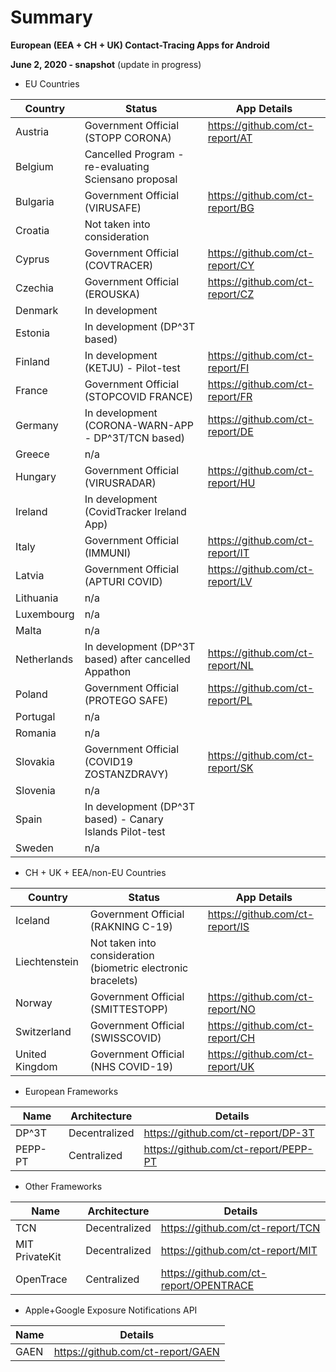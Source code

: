 # Summary

**European (EEA + CH + UK) Contact-Tracing Apps for Android**

**June 2, 2020 - snapshot** (update in progress)

- EU Countries

Country | Status | App Details
--------|--------|------------
Austria | Government Official (STOPP CORONA) | https://github.com/ct-report/AT
Belgium | Cancelled Program - re-evaluating Sciensano proposal |
Bulgaria | Government Official (VIRUSAFE) | https://github.com/ct-report/BG
Croatia | Not taken into consideration |
Cyprus | Government Official (COVTRACER) | https://github.com/ct-report/CY
Czechia | Government Official (EROUSKA) | https://github.com/ct-report/CZ
Denmark | In development |
Estonia | In development (DP^3T based) |
Finland | In development (KETJU) - Pilot-test | https://github.com/ct-report/FI
France | Government Official (STOPCOVID FRANCE) | https://github.com/ct-report/FR
Germany | In development (CORONA-WARN-APP - DP^3T/TCN based) | https://github.com/ct-report/DE
Greece | n/a |
Hungary | Government Official (VIRUSRADAR) | https://github.com/ct-report/HU
Ireland | In development (CovidTracker Ireland App) |
Italy | Government Official (IMMUNI) | https://github.com/ct-report/IT
Latvia | Government Official (APTURI COVID) | https://github.com/ct-report/LV
Lithuania | n/a |
Luxembourg | n/a |
Malta | n/a |
Netherlands | In development (DP^3T based) after cancelled Appathon | https://github.com/ct-report/NL
Poland | Government Official (PROTEGO SAFE) | https://github.com/ct-report/PL
Portugal | n/a |
Romania | n/a |
Slovakia | Government Official (COVID19 ZOSTANZDRAVY) | https://github.com/ct-report/SK
Slovenia | n/a |
Spain | In development (DP^3T based) - Canary Islands Pilot-test |
Sweden | n/a |

- CH + UK + EEA/non-EU Countries

Country | Status | App Details
--------|--------|------------
Iceland | Government Official (RAKNING C-19) | https://github.com/ct-report/IS
Liechtenstein | Not taken into consideration (biometric electronic bracelets) |
Norway | Government Official (SMITTESTOPP)| https://github.com/ct-report/NO
Switzerland | Government Official (SWISSCOVID) | https://github.com/ct-report/CH
United Kingdom | Government Official (NHS COVID-19) | https://github.com/ct-report/UK

- European Frameworks

Name | Architecture | Details
-----|--------------|--------
DP^3T | Decentralized | https://github.com/ct-report/DP-3T
PEPP-PT | Centralized | https://github.com/ct-report/PEPP-PT

- Other Frameworks

Name | Architecture | Details
-----|--------------|--------
TCN | Decentralized | https://github.com/ct-report/TCN
MIT PrivateKit | Decentralized | https://github.com/ct-report/MIT
OpenTrace | Centralized | https://github.com/ct-report/OPENTRACE

- Apple+Google Exposure Notifications API

Name | Details
-----|--------
GAEN | https://github.com/ct-report/GAEN
